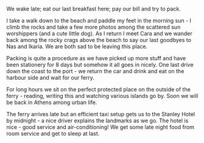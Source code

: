 We wake late; eat our last breakfast here; pay our bill and try to pack. 

I take a walk down to the beach and paddle my feet in the morning sun - I climb the rocks and take a few more photos among the scattered sun worshippers (and a cute little dog). As I return I meet Cara and we wander back among the rocky crags above the beach to say our last goodbyes to Nas and Ikaria. We are both sad to be leaving this place.

Packing is quite a procedure as we have picked up more stuff and have been stationery for 8 days but somehow it all goes in nicely. One last drive down the coast to the port - we return the car and drink and eat on the harbour side and wait for our ferry.

For long hours we sit on the perfect protected place on the outside of the ferry - reading, writing this and watching various islands go by. Soon we will be back in Athens among urban life.

The ferry arrives late but an efficient taxi setup gets us to the Stanley Hotel by midnight - a nice driver explains the landmarks as we go. The hotel is nice - good service and air-conditioning! We get some late night food from room service and get to sleep at last.
